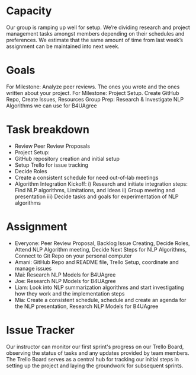 # Capacity
Our group is ramping up well for setup. We’re dividing research and project management tasks amongst members depending on their schedules and preferences. We estimate that the same amount of time from last week’s assignment can be maintained into next week. 

# Goals
For Milestone: Analyze peer reviews. The ones you wrote and the ones written about your project. 
For Milestone: Project Setup. Create GitHub Repo, Create Issues, Resources 
Group Prep: Research & Investigate NLP Algorithms we can use for B4UAgree

# Task breakdown
- Review Peer Review Proposals 
- Project Setup:
- GitHub repository creation and initial setup
- Setup Trello for issue tracking 
- Decide Roles 
- Create a consistent schedule for need out-of-lab meetings
- Algorithm Integration Kickoff: i) Research and initiate integration steps: Find NLP algorithms, Limitations, and Ideas ii) Group meeting and presentation 
iii) Decide tasks and goals for experimentation of NLP algorithms                                                                                                                                                                                                                                                                                                                                                                                                                                                                                                                                                                                                                                                        

# Assignment
- Everyone: Peer Review Proposal, Backlog Issue Creating, Decide Roles, Attend NLP Algorithm meeting, Decide Next Steps for NLP Algorithms, Connect to Git Repo on your personal computer 
- Amani: GitHub Repo and README file, Trello Setup, coordinate and manage issues
- Mai: Research NLP Models for B4UAgree
- Joe: Research NLP Models for B4UAgree
- Liam: Look into NLP summarization algorithms and start investigating how they work and the implementation steps
- Mia: Create a consistent schedule, schedule and create an agenda for the NLP presentation, Research NLP Models for B4UAgree

# Issue Tracker
Our instructor can monitor our first sprint's progress on our Trello Board, observing the status of tasks and any updates provided by team members. The Trello Board serves as a central hub for tracking our initial steps in setting up the project and laying the groundwork for subsequent sprints.
